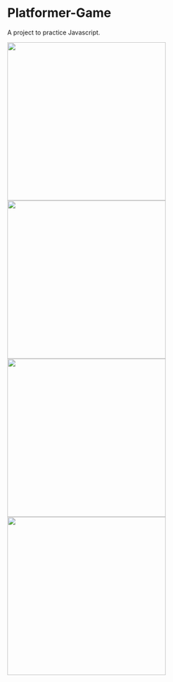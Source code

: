 # Platformer-Game
A project to practice Javascript.

<img height="360em" src="https://github.com/GiovaniDamian/Platformer-Game/assets/60575219/abeaa8ec-e427-44c1-865a-2326145f2548"/></br>
<img height="360em" src="https://github.com/GiovaniDamian/Platformer-Game/assets/60575219/199ce279-d7b0-4780-be96-4df14e6414aa"/></br>
<img height="360em" src="https://github.com/GiovaniDamian/Platformer-Game/assets/60575219/9f33cbd2-98c2-4fb5-ba45-459dec9beab8"/></br>
<img height="360em" src="https://github.com/GiovaniDamian/Platformer-Game/assets/60575219/2f3ff4a0-023a-416f-9a47-e120d646578d"/>

